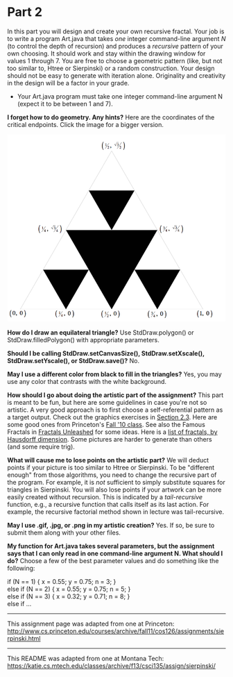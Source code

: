 # Part 2  

In this part you will design and create your own recursive fractal. Your job is to write a program Art.java that takes *one* integer command-line argument *N* (to control the depth of recursion) and produces a *recursive* pattern of your own choosing. It should work and stay within the drawing window for values 1 through 7. You are free to choose a geometric pattern (like, but not too similar to, Htree or Sierpinski) or a random construction. Your design should not be easy to generate with iteration alone. Originality and creativity in the design will be a factor in your grade.  

* Your Art.java program must take one integer command-line argument N (expect it to be between 1 and 7).  

**I forget how to do geometry. Any hints?** Here are the coordinates of the critical endpoints. Click the image for a bigger version.  

![Sierpinski triangle geometry](sierpinski-geometry.png)  

**How do I draw an equilateral triangle?** Use StdDraw.polygon() or StdDraw.filledPolygon() with appropriate parameters.  

**Should I be calling StdDraw.setCanvasSize(), StdDraw.setXscale(), StdDraw.setYscale(), or StdDraw.save()?** No.  

**May I use a different color from black to fill in the triangles?** Yes, you may use any color that contrasts with the white background.  

**How should I go about doing the artistic part of the assignment?** This part is meant to be fun, but here are some guidelines in case you're not so artistic. A very good approach is to first choose a self-referential pattern as a target output. Check out the graphics exercises in [Section 2.3](http://introcs.cs.princeton.edu/23recursion). Here are some good ones from Princeton's [Fall '10 class](http://www.cs.princeton.edu/courses/archive/fall10/cos126/art/index.php). See also the Famous Fractals in [Fractals Unleashed](http://library.thinkquest.org/26242/full/fm/fm.html) for some ideas. Here is a [list of fractals, by Hausdorff dimension](http://en.wikipedia.org/wiki/List_of_fractals_by_Hausdorff_dimension). Some pictures are harder to generate than others (and some require trig).  

**What will cause me to lose points on the artistic part?** We will deduct points if your picture is too similar to Htree or Sierpinski. To be "different enough" from those algorithms, you need to change the recursive part of the program. For example, it is *not* sufficient to simply substitute squares for triangles in Sierpinski. You will also lose points if your artwork can be more easily created without recursion. This is indicated by a *tail-recursive* function, e.g., a recursive function that calls itself as its last action. For example, the recursive factorial method shown in lecture was tail-recursive.  

**May I use .gif, .jpg, or .png in my artistic creation?** Yes. If so, be sure to submit them along with your other files.  

**My function for Art.java takes several parameters, but the assignment says that I can only read in one command-line argument N. What should I do?** Choose a few of the best parameter values and do something like the following:  

if      (N == 1) { x = 0.55; y = 0.75; n = 3; }  
else if (N == 2) { x = 0.55; y = 0.75; n = 5; }  
else if (N == 3) { x = 0.32; y = 0.71; n = 8; }  
else if ...  

-----
This assignment page was adapted from one at Princeton: http://www.cs.princeton.edu/courses/archive/fall11/cos126/assignments/sierpinski.html

-----
This README was adapted from one at Montana Tech: https://katie.cs.mtech.edu/classes/archive/f13/csci135/assign/sierpinski/
